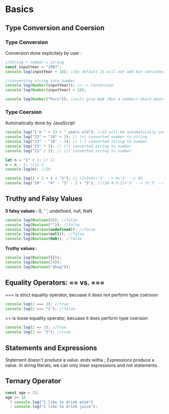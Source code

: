 # Basics

## Type Conversion and Coersion

### Type Conversion

Conversion done explicitely by user :

```js run
//String + number = string
const inputYear = "1997";
console.log(inputYear + 18); //by default JS will not add but concatenate (converting number (18) to string when other part is also string)

//converting string into number
console.log(Number(inputYear)); //--> Conversion
console.log(Number(inputYear) + 18);

console.log(Number("Puru")); //will give NaN (Not a number) which means invalid number as 'Puru' is not a number (typeof NaN is number)
```

### Type Coersion

Automatically done by JavaScript

```js run
console.log("I'm " + 23 + " years old"); //23 will be automatically converted to string
console.log("23" + "10" + 3); // (+) converted number to string
console.log("23" - "10" - 3); // (-) converted string to number
console.log("23" * 3); // (*) converted string to number
console.log("23" / 2); // (/) converted string to number
```

```js run
let n = "1" + 1; // 11
n = n - 1; //11-1
console.log(n); //10
```

```js run
console.log(2 + 3 + 4 + "5"); // (2+3+4)+'5' --> 9+'5' --> 95
console.log("10" - "4" - "3" - 2 + "5"); //(10-4-3-2)+'5' --> 1+'5' --> 15
```

## Truthy and Falsy Values

**5 falsy values :** 0, ' ', undefined, null, NaN

```js run
console.log(Boolean(0)); //false
console.log(Boolean("")); //false
console.log(Boolean(undefined)); //false
console.log(Boolean(null)); //false
console.log(Boolean(NaN)); //false
```

**Truthy values :**

```js run
console.log(Boolean({}));
console.log(Boolean(24));
console.log(Boolean("ahsg"));
```

## Equality Operators: == vs. ===

=== is strict equality operator, becuase it does not perform type coersion

```js run
console.log(2 === 2); //true
console.log(2 === "2"); //false
```

== is loose equality operator, becuase it does perform type coersion

```js run
console.log(2 == 2); //true
console.log(2 == "2"); //true
```

## Statements and Expressions

Statement doesn't produce a value. ends witha ;
Expressions produce a value. In string literals, we can only inser expressions and not statements.

## Ternary Operator

```js run
const age = 23;
age >= 18
  ? console.log("I like to drink wine")
  : console.log("I like to drink juice");
```
